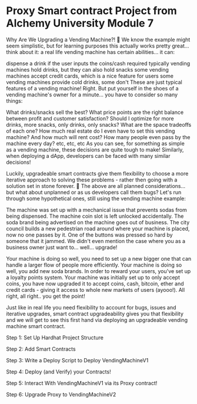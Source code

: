 # Proxy Smart contract Project from Alchemy University Module 7

Why Are We Upgrading a Vending Machine?! 🤖
We know the example might seem simplistic, but for learning purposes this actually works pretty great... think about it: a real life vending machine has certain abilities... it can:

dispense a drink if the user inputs the coins/cash required
typically vending machines hold drinks, but they can also hold snacks
some vending machines accept credit cards, which is a nice feature for users
some vending machines provide cold drinks, some don't
These are just typical features of a vending machine! Right. But put yourself in the shoes of a vending machine's owner for a minute... you have to consider so many things:

What drinks/snacks sell the best?
What price points are the right balance between profit and customer satisfaction?
Should I optimize for more drinks, more snacks, only drinks, only snacks? What are the space tradeoffs of each one?
How much real estate do I even have to set this vending machine? And how much will rent cost?
How many people even pass by the machine every day?
etc, etc, etc
As you can see, for something as simple as a vending machine, these decisions are quite tough to make! Similarly, when deploying a dApp, developers can be faced with many similar decisions!

Luckily, upgradeable smart contracts give them flexibility to choose a more iterative approach to solving these problems - rather then going with a solution set in stone forever. 🗿 The above are all planned considerations... but what about unplanned or as us developers call them bugs? Let's run through some hypothetical ones, still using the vending machine example:

The machine was set up with a mechanical issue that prevents sodas from being dispensed.
The machine coin slot is left unlocked accidentally.
The soda brand being advertised on the machine goes out of business.
The city council builds a new pedestrian road around where your machine is placed, now no one passes by it.
One of the buttons was pressed so hard by someone that it jammed.
We didn't even mention the case where you as a business owner just want to... well... upgrade!

Your machine is doing so well, you need to set up a new bigger one that can handle a larger flow of people more efficiently.
Your machine is doing so well, you add new soda brands.
In order to reward your users, you've set up a loyalty points system.
Your machine was initially set up to only accept coins, you have now upgraded it to accept coins, cash, bitcoin, ether and credit cards - giving it access to whole new markets of users (ayooo!).
All right, all right.. you get the point!

Just like in real life you need flexibility to account for bugs, issues and iterative upgrades, smart contract upgradeability gives you that flexibility and we will get to see this first hand via deploying an upgradeable vending machine smart contract.

Step 1: Set Up Hardhat Project Structure

Step 2: Add Smart Contracts

Step 3: Write a Deploy Script to Deploy VendingMachineV1

Step 4: Deploy (and Verify) your Contracts!

Step 5: Interact With VendingMachineV1 via its Proxy contract!

Step 6: Upgrade Proxy to VendingMachineV2